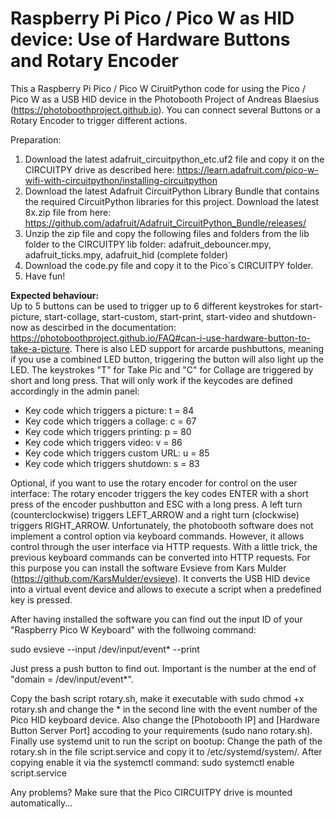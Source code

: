 # Raspberry Pi Pico / Pico W as HID device: Use of Hardware Buttons and Rotary Encoder
This a Raspberry Pi Pico / Pico W CiruitPython code for using the Pico / Pico W as a USB HID device in the Photobooth Project of Andreas Blaesius (https://photoboothproject.github.io). You can connect several Buttons or a Rotary Encoder to trigger different actions.

Preparation:

1. Download the latest adafruit_circuitpython_etc.uf2 file and copy it on the CIRCUITPY drive as described here: https://learn.adafruit.com/pico-w-wifi-with-circuitpython/installing-circuitpython
2. Download the latest Adafruit CircuitPython Library Bundle that contains the required CircuitPython libraries for this project. Download the latest 8x.zip file from here: https://github.com/adafruit/Adafruit_CircuitPython_Bundle/releases/
3. Unzip the zip file and copy the following files and folders from the lib folder to the CIRCUITPY lib folder: adafruit_debouncer.mpy, adafruit_ticks.mpy, adafruit_hid (complete folder)
4. Download the code.py file and copy it to the Pico´s CIRCUITPY folder.
5. Have fun!

<b>Expected behaviour:</b>  
Up to 5 buttons can be used to trigger up to 6 different keystrokes for start-picture, start-collage, start-custom, start-print, start-video and shutdown-now as descirbed in the documentation: https://photoboothproject.github.io/FAQ#can-i-use-hardware-button-to-take-a-picture.
There is also LED support for arcarde pushbuttons, meaning if you use a combined LED button, triggering the button will also light up the LED.
The keystrokes "T" for Take Pic and "C" for Collage are triggered by short and long press. That will only work if the keycodes are defined accordingly in the admin panel:

- Key code which triggers a picture: t = 84
- Key code which triggers a collage: c = 67
- Key code which triggers printing: p = 80
- Key code which triggers video: v = 86
- Key code which triggers custom URL: u = 85
- Key code which triggers shutdown: s = 83

Optional, if you want to use the rotary encoder for control on the user interface:
The rotary encoder triggers the key codes ENTER with a short press of the encoder pushbutton and ESC with a long press. A left turn (counterclockwise) triggers LEFT_ARROW and a right turn (clockwise) triggers RIGHT_ARROW. 
Unfortunately, the photobooth software does not implement a control option via keyboard commands. However, it allows control through the user interface via HTTP requests. With a little trick, the previous keyboard commands can be converted into HTTP requests. 
For this purpose you can install the software Evsieve from Kars Mulder (https://github.com/KarsMulder/evsieve). It converts the USB HID device into a virtual event device and allows to execute a script when a predefined key is pressed.

After having installed the software you can find out the input ID of your "Raspberry Pico W Keyboard" with the follwoing command: 

sudo evsieve --input /dev/input/event* --print

Just press a push button to find out. Important is the number at the end of "domain = /dev/input/event*".

Copy the bash script rotary.sh, make it executable with sudo chmod +x rotary.sh and change the * in the second line with the event number of the Pico HID keyboard device. Also change the [Photobooth IP] and [Hardware Button Server Port] accoding to your requirements (sudo nano rotary.sh). Finally use systemd unit to run the script on bootup: Change the path of the rotary.sh in the file script.service and copy it to /etc/systemd/system/. After copying enable it via the systemctl command: sudo systemctl enable script.service

Any problems? Make sure that the Pico CIRCUITPY drive is mounted automatically...

